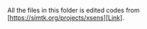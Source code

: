 All the files in this folder is edited codes from [https://simtk.org/projects/xsens][Link].

[Link]: https://simtk.org/projects/xsens